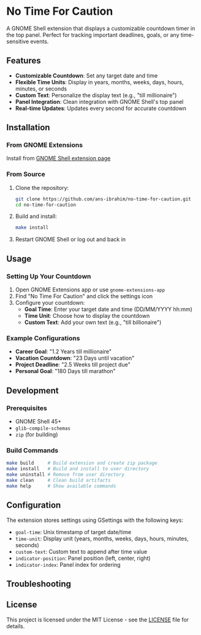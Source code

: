 # No Time For Caution

A GNOME Shell extension that displays a customizable countdown timer in the top panel. Perfect for tracking important deadlines, goals, or any time-sensitive events.

## Features

- **Customizable Countdown**: Set any target date and time
- **Flexible Time Units**: Display in years, months, weeks, days, hours, minutes, or seconds
- **Custom Text**: Personalize the display text (e.g., "till millionaire")
- **Panel Integration**: Clean integration with GNOME Shell's top panel
- **Real-time Updates**: Updates every second for accurate countdown

## Installation

### From GNOME Extensions

Install from [GNOME Shell extension page](https://extensions.gnome.org/extension/7845/no-time-for-caution/)

### From Source

1. Clone the repository:
   ```bash
   git clone https://github.com/ans-ibrahim/no-time-for-caution.git
   cd no-time-for-caution
   ```

2. Build and install:
   ```bash
   make install
   ```

3. Restart GNOME Shell or log out and back in



## Usage

### Setting Up Your Countdown

1. Open GNOME Extensions app or use `gnome-extensions-app`
2. Find "No Time For Caution" and click the settings icon
3. Configure your countdown:
   - **Goal Time**: Enter your target date and time (DD/MM/YYYY hh:mm)
   - **Time Unit**: Choose how to display the countdown
   - **Custom Text**: Add your own text (e.g., "till billionaire")

### Example Configurations

- **Career Goal**: "1.2 Years till millionaire"
- **Vacation Countdown**: "23 Days until vacation"
- **Project Deadline**: "2.5 Weeks till project due"
- **Personal Goal**: "180 Days till marathon"

## Development

### Prerequisites

- GNOME Shell 45+
- `glib-compile-schemas`
- `zip` (for building)

### Build Commands

```bash
make build     # Build extension and create zip package
make install   # Build and install to user directory
make uninstall # Remove from user directory
make clean     # Clean build artifacts
make help      # Show available commands
```


## Configuration

The extension stores settings using GSettings with the following keys:

- `goal-time`: Unix timestamp of target date/time
- `time-unit`: Display unit (years, months, weeks, days, hours, minutes, seconds)
- `custom-text`: Custom text to append after time value
- `indicator-position`: Panel position (left, center, right)
- `indicator-index`: Panel index for ordering

## Troubleshooting

## License

This project is licensed under the MIT License - see the [LICENSE](LICENSE) file for details.
